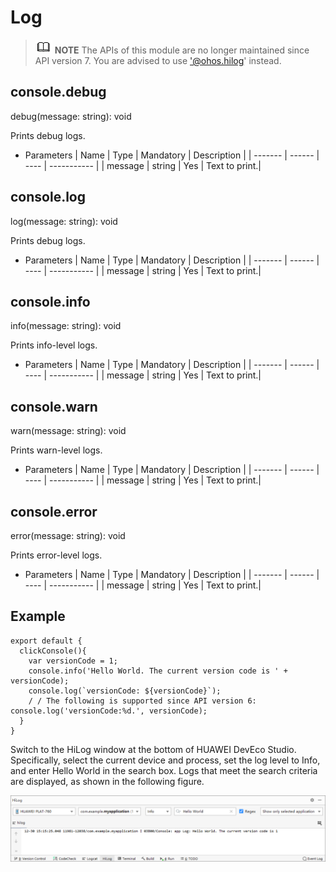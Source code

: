 # Log

> ![icon-note.gif](public_sys-resources/icon-note.gif) **NOTE**
> The APIs of this module are no longer maintained since API version 7. You are advised to use ['@ohos.hilog](js-apis-hilog.md)' instead.

## console.debug

debug(message: string): void

Prints debug logs.

- Parameters
  | Name    | Type    | Mandatory  | Description         |
  | ------- | ------ | ---- | ----------- |
  | message | string | Yes   | Text to print.|


## console.log

log(message: string): void

Prints debug logs.

- Parameters
  | Name    | Type    | Mandatory  | Description         |
  | ------- | ------ | ---- | ----------- |
  | message | string | Yes   | Text to print.|


## console.info

info(message: string): void

Prints info-level logs.

- Parameters
  | Name    | Type    | Mandatory  | Description         |
  | ------- | ------ | ---- | ----------- |
  | message | string | Yes   | Text to print.|


## console.warn

warn(message: string): void

Prints warn-level logs.

- Parameters
  | Name    | Type    | Mandatory  | Description         |
  | ------- | ------ | ---- | ----------- |
  | message | string | Yes   | Text to print.|


## console.error

error(message: string): void

Prints error-level logs.

- Parameters
  | Name    | Type    | Mandatory  | Description         |
  | ------- | ------ | ---- | ----------- |
  | message | string | Yes   | Text to print.|


## Example

```
export default {    
  clickConsole(){        
    var versionCode = 1;        
    console.info('Hello World. The current version code is ' + versionCode);        
    console.log(`versionCode: ${versionCode}`);        
    / / The following is supported since API version 6: console.log('versionCode:%d.', versionCode);   
  }
}
```

Switch to the HiLog window at the bottom of HUAWEI DevEco Studio. Specifically, select the current device and process, set the log level to Info, and enter Hello World in the search box. Logs that meet the search criteria are displayed, as shown in the following figure.

![en-us_image_0000001200913929](figures/en-us_image_0000001200913929.png)
